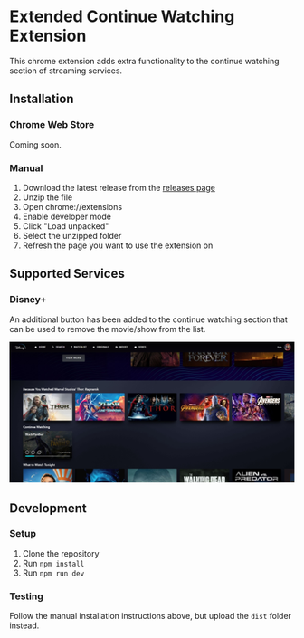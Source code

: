 # Extended Continue Watching Extension
This chrome extension adds extra functionality to the continue watching section of streaming services.

## Installation
### Chrome Web Store
Coming soon.
### Manual
1. Download the latest release from the [releases page](https://github.com/krunder/continue-watching-extension/releases)
2. Unzip the file
3. Open chrome://extensions
4. Enable developer mode
5. Click "Load unpacked"
6. Select the unzipped folder
7. Refresh the page you want to use the extension on

## Supported Services
### Disney+
An additional button has been added to the continue watching section that can be used to
remove the movie/show from the list.

![img.png](img/examples/disneyplus-remove.png)

## Development
### Setup
1. Clone the repository
2. Run `npm install`
3. Run `npm run dev`

### Testing
Follow the manual installation instructions above, but upload the `dist` folder instead.
